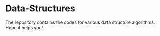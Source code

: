 # Data-Structures
The repository contains the codes for various data structure algorithms. Hope it helps you!

